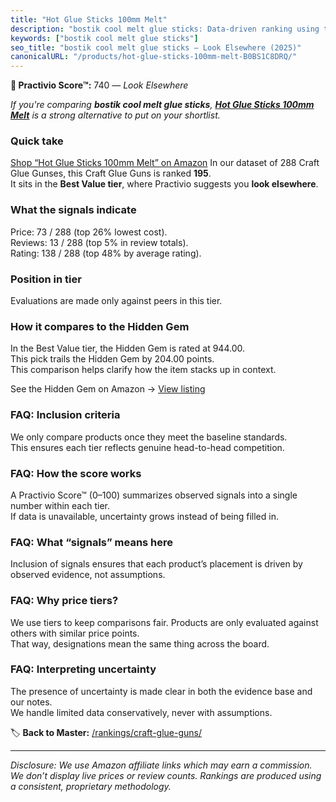 ```yaml
---
title: "Hot Glue Sticks 100mm Melt"
description: "bostik cool melt glue sticks: Data-driven ranking using the Practivio Score™. Positioned by quality, value, demand, findability, momentum."
keywords: ["bostik cool melt glue sticks"]
seo_title: "bostik cool melt glue sticks — Look Elsewhere (2025)"
canonicalURL: "/products/hot-glue-sticks-100mm-melt-B0BS1C8DRQ/"
---
```


**🚫 Practivio Score™:** 740 — _Look Elsewhere_


*If you're comparing **bostik cool melt glue sticks**, **[Hot Glue Sticks 100mm Melt](https://www.amazon.com/dp/B0BS1C8DRQ?tag=practivio-20)** is a strong alternative to put on your shortlist.*
### Quick take
[Shop “Hot Glue Sticks 100mm Melt” on Amazon](https://www.amazon.com/dp/B0BS1C8DRQ?tag=practivio-20)
In our dataset of 288 Craft Glue Gunses, this Craft Glue Guns is ranked **195**.  
It sits in the **Best Value tier**, where Practivio suggests you **look elsewhere**.

### What the signals indicate
Price: 73 / 288 (top 26% lowest cost).  
Reviews: 13 / 288 (top 5% in review totals).  
Rating: 138 / 288 (top 48% by average rating).  

### Position in tier
Evaluations are made only against peers in this tier.

### How it compares to the Hidden Gem
In the Best Value tier, the Hidden Gem is rated at 944.00.  
This pick trails the Hidden Gem by 204.00 points.  
This comparison helps clarify how the item stacks up in context.  

See the Hidden Gem on Amazon → [View listing](https://www.amazon.com/dp/B071HH42WW?tag=practivio-20)

### FAQ: Inclusion criteria
We only compare products once they meet the baseline standards.  
This ensures each tier reflects genuine head-to-head competition.

### FAQ: How the score works
A Practivio Score™ (0–100) summarizes observed signals into a single number within each tier.  
If data is unavailable, uncertainty grows instead of being filled in.

### FAQ: What “signals” means here
Inclusion of signals ensures that each product’s placement is driven by observed evidence, not assumptions.

### FAQ: Why price tiers?
We use tiers to keep comparisons fair. Products are only evaluated against others with similar price points.  
That way, designations mean the same thing across the board.

### FAQ: Interpreting uncertainty
The presence of uncertainty is made clear in both the evidence base and our notes.  
We handle limited data conservatively, never with assumptions.


🏷️ **Back to Master:** [/rankings/craft-glue-guns/](/rankings/craft-glue-guns/)

---
_Disclosure: We use Amazon affiliate links which may earn a commission. We don’t display live prices or review counts. Rankings are produced using a consistent, proprietary methodology._
